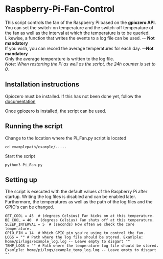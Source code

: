 # Raspberry-Pi-Fan-Control

This script controls the fan of the Raspberry Pi based on the **gpiozero API**.<br>
You can set the switch-on temperature and the switch-off temperature of the fan as well as the interval at which the temperature is to be queried.<br>
Likewise, a function that writes the events to a log file can be used. -- **__Not mandatory__**<br>
If you wish, you can record the average temperatures for each day. --**__Not mandatory__**<br>
Only the average temperature is written to the log file.<br>
*Note: When restarting the Pi as well as the script, the 24h counter is set to 0.*<br>

## Installation instructions

Gpiozero must be installed.
If this has not been done yet, follow the [documentation](https://gpiozero.readthedocs.io/en/stable/installing.html)

Once gpiozero is installed, the script can be used.

## Running the script

Change to the location where the Pi_Fan.py script is located
```
cd examplepath/example/.....
```
Start the script
```
python3 Pi_Fan.py
```

## Setting up

The script is executed with the default values of the Raspberry Pi after startup.
Writing the log files is disabled and can be enabled later.
Furthermore, the temperatures as well as the path of the log files and the GPIO's can be changed.
```log
GET_COOL = 45  # (degrees Celsius) Fan kicks on at this temperature.
BE_COOL = 40  # (degress Celsius) Fan shuts off at this temperature.
SLEEP_INTERVAL = 5  # (seconds) How often we check the core temperature.
GPIO_PIN = 14  # Which GPIO pin you're using to control the fan.
LOGS = "" # Path where the log file should be stored. Examlple: home/pi/logs/example_log.log -- Leave empty to disgart ""
TEMP_LOGS = "" # Path where the temperature log file should be stored. Examlple: home/pi/logs/example_temp_log.log -- Leave empty to disgart ""
```
